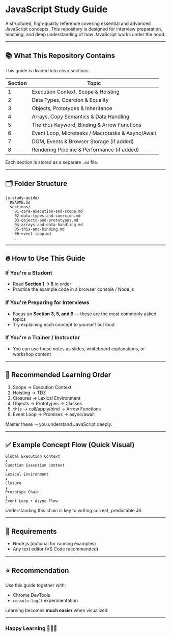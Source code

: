 # JavaScript Study Guide

A structured, high‑quality reference covering essential and advanced JavaScript concepts. This repository is designed for interview preparation, teaching, and deep understanding of how JavaScript works under the hood.

---

## 📚 What This Repository Contains

This guide is divided into clear sections:

| Section | Topic                                             |
| ------- | ------------------------------------------------- |
| 1       | Execution Context, Scope & Hoisting               |
| 2       | Data Types, Coercion & Equality                   |
| 3       | Objects, Prototypes & Inheritance                 |
| 4       | Arrays, Copy Semantics & Data Handling            |
| 5       | The `this` Keyword, Binding & Arrow Functions     |
| 6       | Event Loop, Microtasks / Macrotasks & Async/Await |
| 7       | DOM, Events & Browser Storage (if added)          |
| 8       | Rendering Pipeline & Performance (if added)       |

Each section is stored as a separate `.md` file.

---

## 🗂 Folder Structure

```
js-study-guide/
  README.md
  sections/
    01-core-execution-and-scope.md
    02-data-types-and-coercion.md
    03-objects-and-prototypes.md
    04-arrays-and-data-handling.md
    05-this-and-binding.md
    06-event-loop.md
    ...
```

---

## 🔥 How to Use This Guide

### If You're a Student

* Read **Section 1 → 6** in order
* Practice the example code in a browser console / Node.js

### If You're Preparing for Interviews

* Focus on **Section 3, 5, and 6** — these are the most commonly asked topics
* Try explaining each concept to yourself out loud

### If You're a Trainer / Instructor

* You can use these notes as slides, whiteboard explanations, or workshop content

---

## 🧠 Recommended Learning Order

1. Scope → Execution Context
2. Hoisting → TDZ
3. Closures → Lexical Environment
4. Objects → Prototypes → Classes
5. `this` → call/apply/bind → Arrow Functions
6. Event Loop → Promises → async/await

Master these ➝ you understand JavaScript deeply.

---

## ✅ Example Concept Flow (Quick Visual)

```
Global Execution Context
↓
Function Execution Context
↓
Lexical Environment
↓
Closure
↓
Prototype Chain
↓
Event Loop + Async Flow
```

Understanding this chain is key to writing correct, predictable JS.

---

## 🧩 Requirements

* Node.js (optional for running examples)
* Any text editor (VS Code recommended)

---

## ⭐ Recommendation

Use this guide together with:

* Chrome DevTools
* `console.log()` experimentation

Learning becomes **much easier** when visualized.

---

### Happy Learning 👨‍💻🔥
